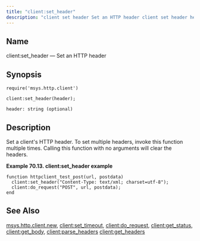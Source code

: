 ```yaml
---
title: "client:set_header"
description: "client set header Set an HTTP header client set header header Set a client's HTTP header To set multiple headers invoke this function multiple times Calling this function with no arguments will clear the headers Example 70 13 client set header example msys http client new client set timeout client..."
---
```


<a name="lua.ref.client_set_header"></a> 
## Name

client:set_header — Set an HTTP header

<a name="idp15341312"></a> 
## Synopsis

`require('msys.http.client')`

`client:set_header(header);`

`header: string (optional)`<a name="idp15345040"></a> 
## Description

Set a client's HTTP header. To set multiple headers, invoke this function multiple times. Calling this function with no arguments will clear the headers.

<a name="lua.ref.client_set_header.example"></a> 

**Example 70.13. client:set_header example**

```
function httpclient_test_post(url, postdata)
  client:set_header("Content-Type: text/xml; charset=utf-8");
  client:do_request("POST", url, postdata);
end
```

<a name="idp15348720"></a> 
## See Also

[msys.http.client.new](lua.ref.msys.http.client.new "msys.http.client.new"), [client:set_timeout](lua.ref.client_set_timeout "client:set_timeout"), [client:do_request](lua.ref.client_do_request "client:do_request"), [client:get_status](lua.ref.client_get_status "client:get_status"), [client:get_body](lua.ref.client_get_body "client:get_body"), [client:parse_headers](lua.ref.client_parse_headers "client:parse_headers") [client:get_headers](lua.ref.client_get_headers "client:get_headers")